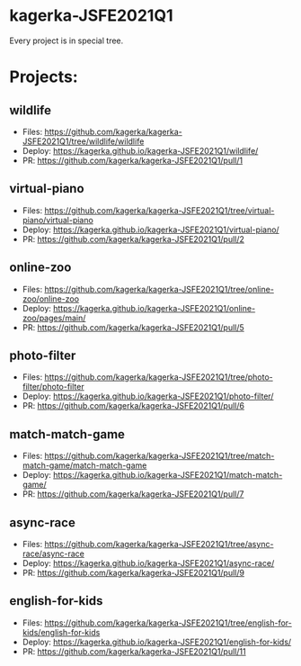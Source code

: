# kagerka-JSFE2021Q1
Every project is in special tree.

# Projects:

## wildlife
- Files: https://github.com/kagerka/kagerka-JSFE2021Q1/tree/wildlife/wildlife
- Deploy: https://kagerka.github.io/kagerka-JSFE2021Q1/wildlife/
- PR: https://github.com/kagerka/kagerka-JSFE2021Q1/pull/1

## virtual-piano
- Files: https://github.com/kagerka/kagerka-JSFE2021Q1/tree/virtual-piano/virtual-piano
- Deploy: https://kagerka.github.io/kagerka-JSFE2021Q1/virtual-piano/
- PR: https://github.com/kagerka/kagerka-JSFE2021Q1/pull/2

## online-zoo
- Files: https://github.com/kagerka/kagerka-JSFE2021Q1/tree/online-zoo/online-zoo
- Deploy: https://kagerka.github.io/kagerka-JSFE2021Q1/online-zoo/pages/main/
- PR: https://github.com/kagerka/kagerka-JSFE2021Q1/pull/5

## photo-filter
- Files: https://github.com/kagerka/kagerka-JSFE2021Q1/tree/photo-filter/photo-filter
- Deploy: https://kagerka.github.io/kagerka-JSFE2021Q1/photo-filter/
- PR: https://github.com/kagerka/kagerka-JSFE2021Q1/pull/6

## match-match-game
- Files: https://github.com/kagerka/kagerka-JSFE2021Q1/tree/match-match-game/match-match-game
- Deploy: https://kagerka.github.io/kagerka-JSFE2021Q1/match-match-game/
- PR: https://github.com/kagerka/kagerka-JSFE2021Q1/pull/7

## async-race
- Files: https://github.com/kagerka/kagerka-JSFE2021Q1/tree/async-race/async-race
- Deploy: https://kagerka.github.io/kagerka-JSFE2021Q1/async-race/
- PR: https://github.com/kagerka/kagerka-JSFE2021Q1/pull/9

## english-for-kids
- Files: https://github.com/kagerka/kagerka-JSFE2021Q1/tree/english-for-kids/english-for-kids
- Deploy: https://kagerka.github.io/kagerka-JSFE2021Q1/english-for-kids/
- PR: https://github.com/kagerka/kagerka-JSFE2021Q1/pull/11
